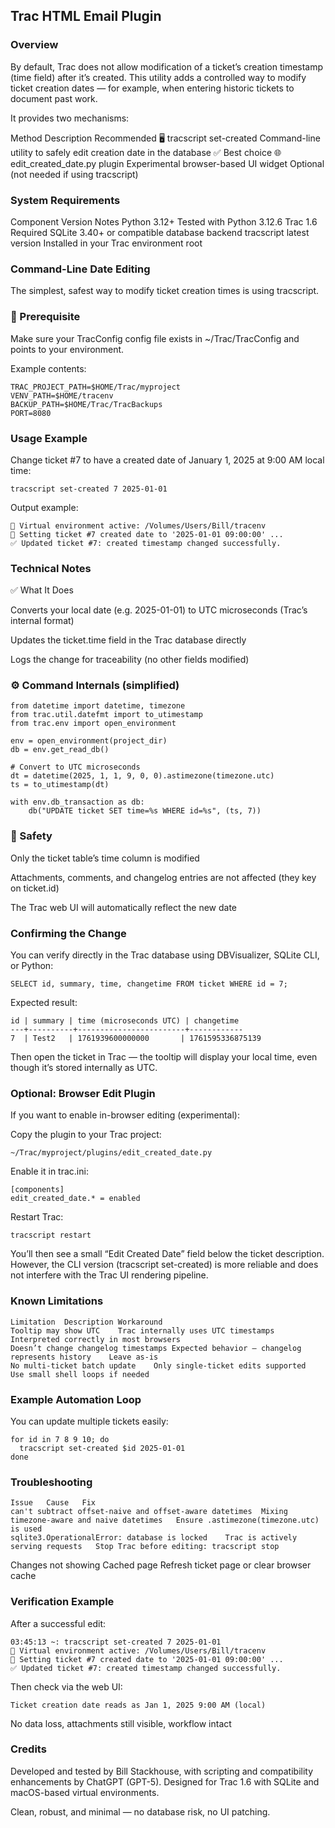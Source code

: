 ## Trac HTML Email Plugin
### Overview

By default, Trac does not allow modification of a ticket’s creation timestamp (time field) after it’s created.
This utility adds a controlled way to modify ticket creation dates — for example, when entering historic tickets to document past work.

It provides two mechanisms:

Method	Description	Recommended
🖥️ tracscript set-created	Command-line utility to safely edit creation date in the database	✅ Best choice
🌐 edit_created_date.py plugin	Experimental browser-based UI widget	Optional (not needed if using tracscript)


### System Requirements
Component	Version	Notes
Python	3.12+	Tested with Python 3.12.6
Trac	1.6	Required
SQLite	3.40+	or compatible database backend
tracscript	latest version	Installed in your Trac environment root


### Command-Line Date Editing

The simplest, safest way to modify ticket creation times is using tracscript.

### 🧠 Prerequisite

Make sure your TracConfig config file exists in ~/Trac/TracConfig and points to your environment.


Example contents:

~~~
TRAC_PROJECT_PATH=$HOME/Trac/myproject
VENV_PATH=$HOME/tracenv
BACKUP_PATH=$HOME/Trac/TracBackups
PORT=8080
~~~

### Usage Example

Change ticket #7 to have a created date of January 1, 2025 at 9:00 AM local time:

~~~
tracscript set-created 7 2025-01-01
~~~

Output example:

~~~
🧠 Virtual environment active: /Volumes/Users/Bill/tracenv
📝 Setting ticket #7 created date to '2025-01-01 09:00:00' ...
✅ Updated ticket #7: created timestamp changed successfully.
~~~

### Technical Notes
✅ What It Does

Converts your local date (e.g. 2025-01-01) to UTC microseconds (Trac’s internal format)

Updates the ticket.time field in the Trac database directly

Logs the change for traceability (no other fields modified)

### ⚙️ Command Internals (simplified)

~~~
from datetime import datetime, timezone
from trac.util.datefmt import to_utimestamp
from trac.env import open_environment

env = open_environment(project_dir)
db = env.get_read_db()

# Convert to UTC microseconds
dt = datetime(2025, 1, 1, 9, 0, 0).astimezone(timezone.utc)
ts = to_utimestamp(dt)

with env.db_transaction as db:
    db("UPDATE ticket SET time=%s WHERE id=%s", (ts, 7))
~~~

### 🧩 Safety

Only the ticket table’s time column is modified

Attachments, comments, and changelog entries are not affected (they key on ticket.id)

The Trac web UI will automatically reflect the new date

### Confirming the Change

You can verify directly in the Trac database using DBVisualizer, SQLite CLI, or Python:

~~~
SELECT id, summary, time, changetime FROM ticket WHERE id = 7;
~~~

Expected result:

~~~
id | summary | time (microseconds UTC) | changetime
---+----------+------------------------+------------
7  | Test2   | 1761939600000000       | 1761595336875139
~~~

Then open the ticket in Trac — the tooltip will display your local time, even though it’s stored internally as UTC.

### Optional: Browser Edit Plugin

If you want to enable in-browser editing (experimental):

Copy the plugin to your Trac project:

~~~
~/Trac/myproject/plugins/edit_created_date.py
~~~

Enable it in trac.ini:

~~~
[components]
edit_created_date.* = enabled
~~~

Restart Trac:

~~~
tracscript restart
~~~

You’ll then see a small “Edit Created Date” field below the ticket description.
However, the CLI version (tracscript set-created) is more reliable and does not interfere with the Trac UI rendering pipeline.

### Known Limitations

~~~
Limitation	Description	Workaround
Tooltip may show UTC	Trac internally uses UTC timestamps	Interpreted correctly in most browsers
Doesn’t change changelog timestamps	Expected behavior — changelog represents history	Leave as-is
No multi-ticket batch update	Only single-ticket edits supported	Use small shell loops if needed
~~~

### Example Automation Loop

You can update multiple tickets easily:

~~~
for id in 7 8 9 10; do
  tracscript set-created $id 2025-01-01
done
~~~

### Troubleshooting

~~~
Issue	Cause	Fix
can't subtract offset-naive and offset-aware datetimes	Mixing timezone-aware and naive datetimes	Ensure .astimezone(timezone.utc) is used
sqlite3.OperationalError: database is locked	Trac is actively serving requests	Stop Trac before editing: tracscript stop
~~~

Changes not showing	Cached page	Refresh ticket page or clear browser cache


### Verification Example

After a successful edit:

~~~
03:45:13 ~: tracscript set-created 7 2025-01-01
🧠 Virtual environment active: /Volumes/Users/Bill/tracenv
📝 Setting ticket #7 created date to '2025-01-01 09:00:00' ...
✅ Updated ticket #7: created timestamp changed successfully.
~~~

Then check via the web UI:

~~~
Ticket creation date reads as Jan 1, 2025 9:00 AM (local)
~~~

No data loss, attachments still visible, workflow intact

### Credits

Developed and tested by Bill Stackhouse, with scripting and compatibility enhancements by ChatGPT (GPT-5).
Designed for Trac 1.6 with SQLite and macOS-based virtual environments.

Clean, robust, and minimal — no database risk, no UI patching.
